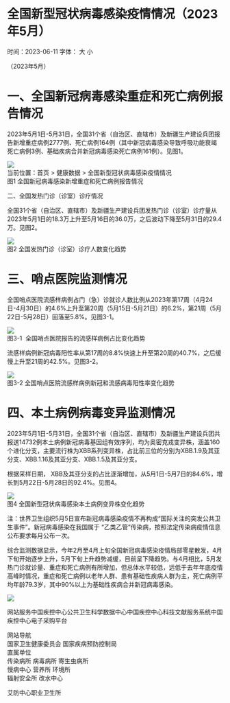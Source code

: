 # 全国新型冠状病毒感染疫情情况（2023年5⽉）

时间：2023-06-11 字体： ⼤ ⼩

（2023年5月）

# 一、全国新冠病毒感染重症和死亡病例报告情况

2023年5月1日-5月31日，全国31个省（自治区、直辖市）及新疆生产建设兵团报告新增重症病例2777例、死亡病例164例（其中新冠病毒感染导致呼吸功能衰竭死亡病例3例、基础疾病合并新冠病毒感染死亡病例161例）。见图1。

![](images/4804cd6bd6e546765c147c2b3ba0b8810ad8bd8952ea01ba1effb0e94f1a2785.jpg)  
当前位置：⾸⻚ > 健康数据 > 全国新型冠状病毒感染疫情情况  
图1 全国新冠病毒感染新增重症和死亡病例报告情况

二、全国发热门诊（诊室）诊疗情况

全国31个省（自治区、直辖市）及新疆生产建设兵团发热门诊（诊室）诊疗量从2023年5月1日的18.3万上升至5月16日的36.0万，之后波动下降至5月31日的29.4万。见图2。

![](images/994c62ca74007da59cdb6e9247ea6d839657dedd1588b17aa57b1cc5146cd7ff.jpg)  
图2 全国发热门诊（诊室）诊疗人数变化趋势

# 三、哨点医院监测情况

全国哨点医院流感样病例占门（急）诊就诊人数比例从2023年第17周（4月24日-4月30日）的4.6%上升至第20周（5月15日-5月21日）的6.2%，第21周（5月22日-5月28日）回落至5.8%。见图3-1。

![](images/6ab68e7fc425d12ba6f7cfd66153f261d95628ba67fa5e9f3b25c06b7d2cf1db.jpg)  
图3-1  全国哨点医院报告的流感样病例占⽐变化趋势

流感样病例新冠病毒阳性率从第17周的8.8%快速上升至第20周的40.7%，之后缓慢上升至21周的42.5%。见图3-2。

![](images/e30b843020c9d64c31e1821b74405105df1773ca515d42d0b6a2cca7c87b585a.jpg)  
图3-2 全国哨点医院流感样病例新冠和流感病毒阳性率变化趋势

# 四、本土病例病毒变异监测情况

2023年5月1日-5月31日，全国31个省（自治区、直辖市）及新疆生产建设兵团共报送14732例本土病例新冠病毒基因组有效序列，均为奥密克戎变异株，涵盖160个进化分支，主要流行株为XBB系列变异株，占比前三位的分别为XBB.1.9及其亚分支、XBB.1.16及其亚分支、XBB.1.5及其亚分支。

根据采样日期， XBB及其亚分支的占比逐渐增加，从5月1日-5月7日的84.6%，增长到5月22日-5月28日的92.4%。见图4。

![](images/e7b85a1dc8ad631bbcac4c0307cfdc81e2bd44019a26feff8618f98bf2d86634.jpg)  
图4 全国新型冠状病毒感染本⼟病例变异株变化趋势

注：世界卫生组织5月5日宣布新冠病毒感染疫情不再构成“国际关注的突发公共卫生事件”。新冠病毒感染在我国属于 “乙类乙管”传染病，按照法定传染病疫情信息公布要求每月公布一次。

综合监测数据显示，今年2月至4月上旬全国新冠病毒感染疫情局部零星散发，4月下旬开始逐步上升，5月下旬上升趋势减缓，目前呈下降趋势。与4月相比，5月发热门诊就诊量、重症和死亡病例有所增加，但总体水平较低，远低于去年年底疫情高峰时情况，重症和死亡病例以老年人群、患有基础性疾病人群为主，死亡病例平均年龄79.3岁，其中90%以上为基础性疾病合并新冠病毒感染。

![](images/22c569efdfc22f03750e78b759224b04dd85756865928d55c15dd38cc581fdb4.jpg)

⽹站服务中国疾控中⼼公共卫⽣科学数据中⼼中国疾控中⼼科技⽂献服务系统中国疾控中⼼电⼦采购平台

⽹站导航  
国家卫⽣健康委员会 国家疾病预防控制局  
直属单位  
传染病所 病毒病所 寄⽣⾍病所  
慢病中⼼ 营养所 环境所  
辐射安全所 改⽔中⼼

艾防中⼼职业卫⽣所